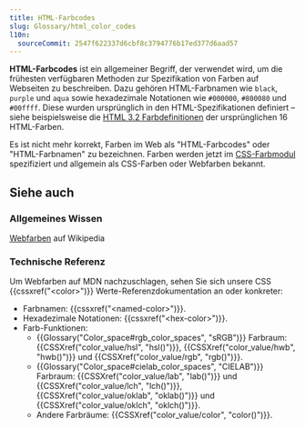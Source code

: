 ```yaml
---
title: HTML-Farbcodes
slug: Glossary/html_color_codes
l10n:
  sourceCommit: 2547f622337d6cbf8c3794776b17ed377d6aad57
---
```


**HTML-Farbcodes** ist ein allgemeiner Begriff, der verwendet wird, um die frühesten verfügbaren Methoden zur Spezifikation von Farben auf Webseiten zu beschreiben. Dazu gehören HTML-Farbnamen wie `black`, `purple` und `aqua` sowie hexadezimale Notationen wie `#000000`, `#800080` und `#00ffff`. Diese wurden ursprünglich in den HTML-Spezifikationen definiert – siehe beispielsweise die [HTML 3.2 Farbdefinitionen](https://www.w3.org/TR/2018/SPSD-html32-20180315/#colors) der ursprünglichen 16 HTML-Farben.

Es ist nicht mehr korrekt, Farben im Web als "HTML-Farbcodes" oder "HTML-Farbnamen" zu bezeichnen. Farben werden jetzt im [CSS-Farbmodul](/de/docs/Web/CSS/CSS_colors) spezifiziert und allgemein als CSS-Farben oder Webfarben bekannt.

## Siehe auch

### Allgemeines Wissen

[Webfarben](https://en.wikipedia.org/wiki/Web_colors) auf Wikipedia

### Technische Referenz

Um Webfarben auf MDN nachzuschlagen, sehen Sie sich unsere CSS {{cssxref("&lt;color&gt;")}} Werte-Referenzdokumentation an oder konkreter:

- Farbnamen: {{cssxref("&lt;named-color&gt;")}}.
- Hexadezimale Notationen: {{cssxref("&lt;hex-color&gt;")}}.
- Farb-Funktionen:
  - {{Glossary("Color_space#rgb_color_spaces", "sRGB")}} Farbraum: {{CSSXref("color_value/hsl", "hsl()")}}, {{CSSXref("color_value/hwb", "hwb()")}} und {{CSSXref("color_value/rgb", "rgb()")}}.
  - {{Glossary("Color_space#cielab_color_spaces", "CIELAB")}} Farbraum: {{CSSXref("color_value/lab", "lab()")}} und {{CSSXref("color_value/lch", "lch()")}}, {{CSSXref("color_value/oklab", "oklab()")}} und {{CSSXref("color_value/oklch", "oklch()")}}.
  - Andere Farbräume: {{CSSXref("color_value/color", "color()")}}.
